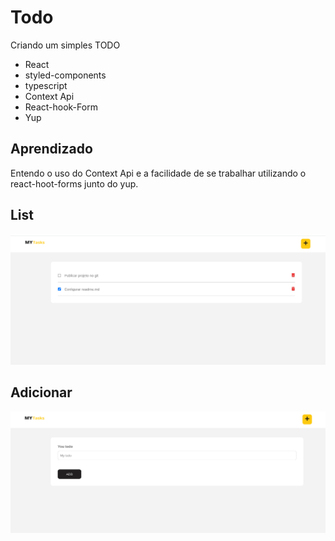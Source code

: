 #  Todo

Criando um simples TODO

* React
* styled-components
* typescript
* Context Api 
* React-hook-Form
* Yup 


## Aprendizado

Entendo o uso do Context Api e a facilidade de se trabalhar utilizando o react-hoot-forms 
junto do yup.


## List 
 ![](todo-git.png)


## Adicionar
![](todo-input-git.png)